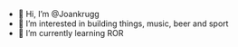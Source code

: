 - 👋 Hi, I’m @Joankrugg
- 👀 I’m interested in building things, music, beer and sport
- 🌱 I’m currently learning ROR


